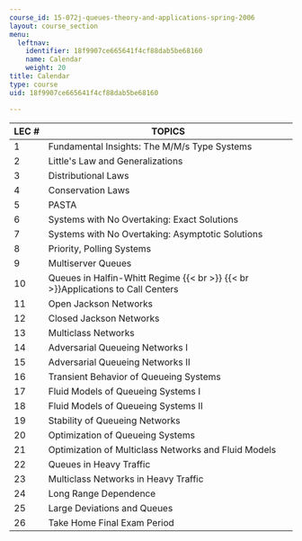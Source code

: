 ```yaml
---
course_id: 15-072j-queues-theory-and-applications-spring-2006
layout: course_section
menu:
  leftnav:
    identifier: 18f9907ce665641f4cf88dab5be68160
    name: Calendar
    weight: 20
title: Calendar
type: course
uid: 18f9907ce665641f4cf88dab5be68160

---
```


| LEC # | TOPICS |
| --- | --- |
| 1 | Fundamental Insights: The M/M/s Type Systems |
| 2 | Little's Law and Generalizations |
| 3 | Distributional Laws |
| 4 | Conservation Laws |
| 5 | PASTA |
| 6 | Systems with No Overtaking: Exact Solutions |
| 7 | Systems with No Overtaking: Asymptotic Solutions |
| 8 | Priority, Polling Systems |
| 9 | Multiserver Queues |
| 10 | Queues in Halfin-Whitt Regime  {{< br >}}  {{< br >}}Applications to Call Centers |
| 11 | Open Jackson Networks |
| 12 | Closed Jackson Networks |
| 13 | Multiclass Networks |
| 14 | Adversarial Queueing Networks I |
| 15 | Adversarial Queueing Networks II |
| 16 | Transient Behavior of Queueing Systems |
| 17 | Fluid Models of Queueing Systems I |
| 18 | Fluid Models of Queueing Systems II |
| 19 | Stability of Queueing Networks |
| 20 | Optimization of Queueing Systems |
| 21 | Optimization of Multiclass Networks and Fluid Models |
| 22 | Queues in Heavy Traffic |
| 23 | Multiclass Networks in Heavy Traffic |
| 24 | Long Range Dependence |
| 25 | Large Deviations and Queues |
| 26 | Take Home Final Exam Period